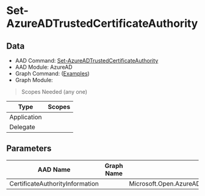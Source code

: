 # Set-AzureADTrustedCertificateAuthority

> 

## Data

+ AAD Command: [Set-AzureADTrustedCertificateAuthority](https://docs.microsoft.com/en-us/powershell/module/AzureAD/Set-AzureADTrustedCertificateAuthority)
+ AAD Module: AzureAD
+ Graph Command: []() ([Examples](https://github.com/orgs/msgraph/discussions?discussions_q=))
+ Graph Module: 

> Scopes Needed (any one)

|Type|Scopes|
|---|---|
|Application||
|Delegate||

## Parameters

|AAD Name|Graph Name|AAD Type|Graph Type|Infos|
|---|---|---|---|---|
|CertificateAuthorityInformation||Microsoft.Open.AzureAD.Model.CertificateAuthorityInformation|||

